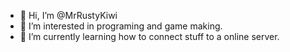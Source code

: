- 👋 Hi, I’m @MrRustyKiwi
- 👀 I’m interested in programing and game making.
- 🌱 I’m currently learning how to connect stuff to a online server.
